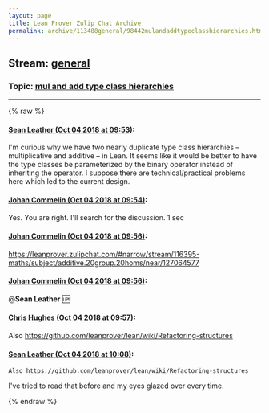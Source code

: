 ```yaml
---
layout: page
title: Lean Prover Zulip Chat Archive 
permalink: archive/113488general/98442mulandaddtypeclasshierarchies.html
---
```


## Stream: [general](index.html)
### Topic: [mul and add type class hierarchies](98442mulandaddtypeclasshierarchies.html)

---


{% raw %}
#### [ Sean Leather (Oct 04 2018 at 09:53)](https://leanprover.zulipchat.com/#narrow/stream/113488-general/topic/mul%20and%20add%20type%20class%20hierarchies/near/135157838):
I'm curious why we have two nearly duplicate type class hierarchies – multiplicative and additive – in Lean. It seems like it would be better to have the type classes be parameterized by the binary operator instead of inheriting the operator. I suppose there are technical/practical problems here which led to the current design.

#### [ Johan Commelin (Oct 04 2018 at 09:54)](https://leanprover.zulipchat.com/#narrow/stream/113488-general/topic/mul%20and%20add%20type%20class%20hierarchies/near/135157910):
Yes. You are right. I'll search for the discussion. 1 sec

#### [ Johan Commelin (Oct 04 2018 at 09:56)](https://leanprover.zulipchat.com/#narrow/stream/113488-general/topic/mul%20and%20add%20type%20class%20hierarchies/near/135157995):
https://leanprover.zulipchat.com/#narrow/stream/116395-maths/subject/additive.20group.20homs/near/127064577

#### [ Johan Commelin (Oct 04 2018 at 09:56)](https://leanprover.zulipchat.com/#narrow/stream/113488-general/topic/mul%20and%20add%20type%20class%20hierarchies/near/135157999):
@**Sean Leather** :up:

#### [ Chris Hughes (Oct 04 2018 at 09:57)](https://leanprover.zulipchat.com/#narrow/stream/113488-general/topic/mul%20and%20add%20type%20class%20hierarchies/near/135158019):
Also https://github.com/leanprover/lean/wiki/Refactoring-structures

#### [ Sean Leather (Oct 04 2018 at 10:08)](https://leanprover.zulipchat.com/#narrow/stream/113488-general/topic/mul%20and%20add%20type%20class%20hierarchies/near/135158491):
```quote
Also https://github.com/leanprover/lean/wiki/Refactoring-structures
```
I've tried to read that before and my eyes glazed over every time.


{% endraw %}
